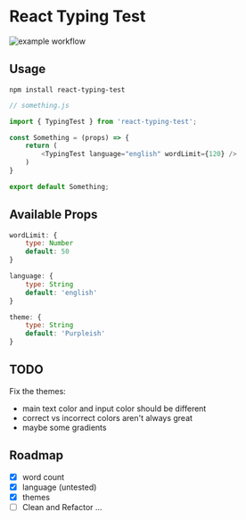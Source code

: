 # React Typing Test

![example workflow](https://github.com/ncarn2/react-typing-test/actions/workflows/node.js.yml/badge.svg)

## Usage

``` 
npm install react-typing-test
```

``` js 
// something.js

import { TypingTest } from 'react-typing-test';

const Something = (props) => {
    return (
        <TypingTest language="english" wordLimit={120} />
    )
}

export default Something;

```

## Available Props

```js 
wordLimit: {
    type: Number
    default: 50
}
```

```js 
language: {
    type: String
    default: 'english'
}
```

```js
theme: {
    type: String
    default: 'Purpleish'
}
```
## TODO

Fix the themes:
- main text color and input color should be different
- correct vs incorrect colors aren't always great
- maybe some gradients

## Roadmap

- [x] word count
- [x] language (untested)
- [x] themes
- [ ] Clean and Refactor ...